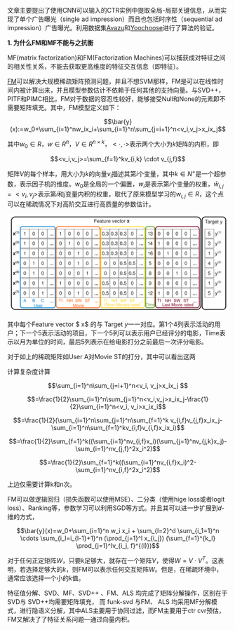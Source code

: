 文章主要提出了使用CNN可以输入的CTR实例中提取全局-局部关键信息，从而实现了单个广告曝光（single ad impression）而且也包括时序性（sequential ad impression）广告曝光。利用数据集[Avazu](https://www.kaggle.com/c/avazu-ctr-prediction/data)和[Yoochoose](http://recsys.yoochoose.net)进行了算法的验证。

**1. 为什么FM和MF不能与之抗衡**

MF(matrix factorization)和FM(Factorization Machines)可以捕获成对特征之间的相关性关系，不能去获取更高维度的特征交互信息（即特征）。

[FM](https://www.csie.ntu.edu.tw/~b97053/paper/Rendle2010FM.pdf)可以解决大规模稀疏矩阵预测问题，并且不想SVM那样，FM是可以在线性时间内被计算出来，并且模型参数估计不依赖于任何其他的支持向量。与SVD++，PITF和PIMC相比，FM对于数据的容忍性较好，能够接受Null和None的元素即不需要矩阵填充。其中，FM模型定义如下：

$$\bar{y}(x):=w_0+\sum_{i=1}^nw_ix_i+\sum_{i=1}^n\sum_{j=i+1}^n<v_i,v_j>x_ix_j$$

其中$w_0 \in R$，$w \in R^n$，$V \in R^{n \times k}$，$<\cdot,\cdot>$表示两个大小为$k$矩阵的内积，即

$$<v_i,v_j>=\sum_{f=1}^kv_{i,k} \cdot v_{j,f}$$

矩阵$V$的每个样本，用大小为$k$的向量$v_i$描述其第$i$个变量，其中$k \in N^{+}$是一个超参数，表示因子机的维度。$w_0$是全局的一个偏置，$w_i$是表示第$i$个变量的权重，$\bar{w}_{i,j}=<v_i, v_j>$表示第$i$和$j$变量内积的权重，取代了原来模型学习的$w_{i,j}\in R$，这个点可以在稀疏情况下对高阶交互进行高质量的参数估计。

![](../imgs/FM-1.png)

其中每个Feature vector $ x$ 的与 Target $y$一一对应。第1个4列表示活动的用户；下一个5表示活动的项目，下一个5列可以表示用户已经评分的电影，Time表示以月为单位的时间，最后5列表示在给电影打分之前最后一次评分电影。

对于如上的稀疏矩阵如User A对Movie ST的打分，其中可以看出这两

计算复杂度计算

$$\sum_{i=1}^n\sum_{j=i+1}^n<v_i, v_j>x_ix_j $$

$$=\frac{1}{2}\sum_{i=1}^n\sum_{j=1}^n<v_i,v_j>x_ix_j-\frac{1}{2}\sum_{i=1}^n<v_i, v_i>x_ix_i$$

$$=\frac{1}{2}(\sum_{i=1}^n\sum_{j=1}^n\sum_{f=1}^k v_{i,f}v_{j,f}x_ix_j-\sum_{i=1}^n\sum_{f=1}^kv_{i,f}v_{i,f}x_ix_i)$$

$$=\frac{1}{2}\sum_{f=1}^k((\sum_{i=1}^nv_{i,f}x_i)(\sum_{j=1}^nv_{j,k}x_j)-\sum_{i=1}^nv_{j,f}^2x_i^2)$$

$$=\frac{1}{2}\sum_{f=1}^k((\sum_{i=1}^nv_{i,f}x_i)^2-\sum_{i=1}^nv_{i,f}^2x_i^2)$$

上边仅需要计算k和n次。

FM可以做逻辑回归（损失函数可以使用MSE）、二分类（使用hige loss或者logit loss）、Ranking等，参数学习可以利用SGD等方式。并且其可以进一步扩展到$d$-维的方式，

$$\bar{y}(x)=w_0+\sum_{i=1}^n w_i x_i + \sum_{l=2}^d \sum_{i_1=1}^n \cdots \sum_{i_l=i_{l-1}+1}^n (\prod_{j=1}^l x_{i_j}) (\sum_{f=1}^{k_l} \prod_{j=1}^lv_{i_j, f}^{(l)})$$



对于任何正定矩阵$W$，只要$k$足够大，就存在一个矩阵$V$，使得$W=V\cdot V^T$。这表明，若选择足够大的$k$，则FM可以表示任何交互矩阵$W$。但是，在稀疏环境中，通常应该选择一个小的$k$值。



特征值分解、SVD、MF、SVD++ 、FM、ALS 均完成了矩阵分解操作，区别在于SVD与 SVD++均需要矩阵填充， 而 funk-svd 与FM、 ALS 均采用MF分解模式，进行隐语义分解，其中ALS主要用于协同过滤，而FM主要用于ctr cvr预估，FM又解决了了特征关系问题—通过向量内积。